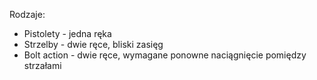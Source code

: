 Rodzaje:
* Pistolety - jedna ręka
* Strzelby - dwie ręce, bliski zasięg
* Bolt action - dwie ręce, wymagane ponowne naciągnięcie pomiędzy strzałami